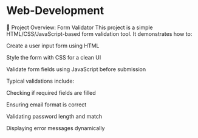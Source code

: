 # Web-Development

🧾 Project Overview: Form Validator
This project is a simple HTML/CSS/JavaScript-based form validation tool. It demonstrates how to:

Create a user input form using HTML

Style the form with CSS for a clean UI

Validate form fields using JavaScript before submission

Typical validations include:

Checking if required fields are filled

Ensuring email format is correct

Validating password length and match

Displaying error messages dynamically
